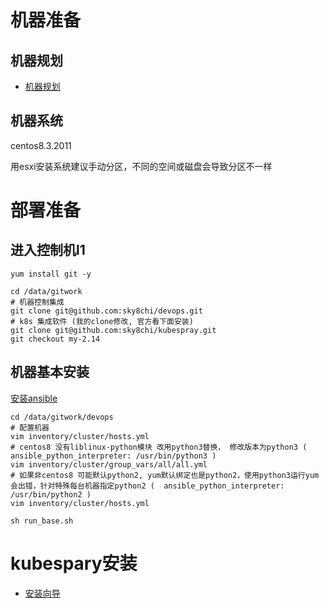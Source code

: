 # 机器准备

## 机器规划

* [机器规划](机器规划)

## 机器系统

centos8.3.2011

用esxi安装系统建议手动分区，不同的空间或磁盘会导致分区不一样



# 部署准备

## 进入控制机l1

```shell
yum install git -y

cd /data/gitwork
# 机器控制集成
git clone git@github.com:sky8chi/devops.git
# k8s 集成软件 (我的clone修改, 官方看下面安装)
git clone git@github.com:sky8chi/kubespray.git
git checkout my-2.14
```

## 机器基本安装

[安装ansible](../ansible/安装.)

```shell
cd /data/gitwork/devops
# 配置机器
vim inventory/cluster/hosts.yml
# centos8 没有liblinux-python模块 改用python3替换， 修改版本为python3 (  ansible_python_interpreter: /usr/bin/python3 )
vim inventory/cluster/group_vars/all/all.yml
# 如果非centos8 可能默认python2, yum默认绑定也是python2，使用python3运行yum会出错，针对特殊每台机器指定python2 (  ansible_python_interpreter: /usr/bin/python2 )
vim inventory/cluster/hosts.yml

sh run_base.sh
```



# kubespary安装

* [安装向导](install.md)

